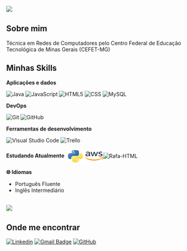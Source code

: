 ![](https://komarev.com/ghpvc/?username=IngredBleme&color=006bed)

## Sobre mim
Técnica em Redes de Computadores pelo Centro Federal de Educação Tecnológica de Minas Gerais (CEFET-MG)

## Minhas Skills

**Aplicações e dados**

![Java](https://img.shields.io/badge/-Java-333333?style=flat&logo=Java&logoColor=007396)
![JavaScript](https://img.shields.io/badge/-JavaScript-333333?style=flat&logo=javascript)
![HTML5](https://img.shields.io/badge/-HTML5-333333?style=flat&logo=HTML5)
![CSS](https://img.shields.io/badge/-CSS-333333?style=flat&logo=CSS3&logoColor=1572B6)
![MySQL](https://img.shields.io/badge/-MySQL-333333?style=flat&logo=mysql)

**DevOps**

![Git](https://img.shields.io/badge/-Git-333333?style=flat&logo=git)
![GitHub](https://img.shields.io/badge/-GitHub-333333?style=flat&logo=github)

**Ferramentas de desenvolvimento**

![Visual Studio Code](https://img.shields.io/badge/-Visual%20Studio%20Code-333333?style=flat&logo=visual-studio-code&logoColor=007ACC)
![Trello](https://img.shields.io/badge/-Trello-333333?style=flat&logo=trello&logoColor=007ACC)

**Estudando Atualmente**
<img align="center" alt="Rafa-HTML" height="40" width="50" src="https://raw.githubusercontent.com/devicons/devicon/master/icons/python/python-original.svg"><img align="center" alt="Rafa-HTML" height="40" width="50" src="https://raw.githubusercontent.com/devicons/devicon/master/icons/amazonwebservices/amazonwebservices-original-wordmark.svg"><img align="center" alt="Rafa-HTML" height="40" width="50">

**🌐 Idiomas**
- Português Fluente
- Inglês Intermediário

<br/>

<a href="https://github.com/iuricode" title="Perfil do Iuri">
  <img height="180em" src="https://github-readme-stats.vercel.app/api?username=IngredBleme&theme=dracula&show_icons=true" />
</a>

## Onde me encontrar

[![Linkedin](https://img.shields.io/badge/-linkedin-blue?style=flat-square&logo=Linkedin&logoColor=white&link=https://www.linkedin.com/in/ingred-meireles-bleme-859612342/)](https://www.linkedin.com/in/ingred-meireles-bleme-859612342/)
[![Gmail Badge](https://img.shields.io/badge/ingredbleme@gmail.com-006bed?style=flat-square&logo=Gmail&logoColor=white&link=mailto:ingredbleme@gmail.com)](mailto:ingredbleme@gmail.com)
[![GitHub](https://img.shields.io/github/followers/iuricode?label=follow&style=social)](github.com/IngredBleme)
